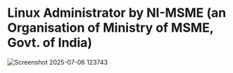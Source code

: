 # Linux Administrator by NI-MSME (an Organisation of Ministry of MSME, Govt. of India)
 
![Screenshot 2025-07-06 123743](https://github.com/user-attachments/assets/bb514160-5c67-4270-9698-e321af1f30e2)
